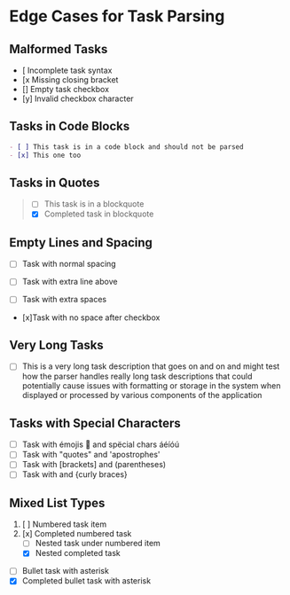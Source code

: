 # Edge Cases for Task Parsing

## Malformed Tasks
- [ Incomplete task syntax
- [x Missing closing bracket
- [] Empty task checkbox
- [y] Invalid checkbox character

## Tasks in Code Blocks
```markdown
- [ ] This task is in a code block and should not be parsed
- [x] This one too
```

## Tasks in Quotes
> - [ ] This task is in a blockquote
> - [x] Completed task in blockquote

## Empty Lines and Spacing
- [ ] Task with normal spacing

- [ ] Task with extra line above

- [ ]    Task with extra spaces
- [x]Task with no space after checkbox

## Very Long Tasks
- [ ] This is a very long task description that goes on and on and might test how the parser handles really long task descriptions that could potentially cause issues with formatting or storage in the system when displayed or processed by various components of the application

## Tasks with Special Characters
- [ ] Task with émojis 🚀 and spëcial chars áéíóú
- [ ] Task with "quotes" and 'apostrophes'
- [ ] Task with [brackets] and (parentheses)
- [ ] Task with <angle brackets> and {curly braces}

## Mixed List Types
1. [ ] Numbered task item
2. [x] Completed numbered task
   - [ ] Nested task under numbered item
   - [x] Nested completed task

* [ ] Bullet task with asterisk
* [x] Completed bullet task with asterisk